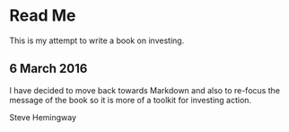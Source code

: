 # Read Me #
This is my attempt to write a book on investing.

## 6 March  2016 ##
I have decided to move back towards Markdown and also to re-focus the message of the book so it is more of a toolkit for investing action. 

Steve Hemingway
